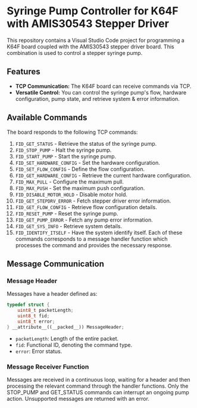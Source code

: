 # Syringe Pump Controller for K64F with AMIS30543 Stepper Driver
This repository contains a Visual Studio Code project for programming a K64F board coupled with the AMIS30543 stepper driver board. This combination is used to control a stepper syringe pump.

## Features
- **TCP Communication:** The K64F board can receive commands via TCP.
- **Versatile Control:** You can control the syringe pump's flow, hardware configuration, pump state, and retrieve system & error information.
## Available Commands
The board responds to the following TCP commands:

1. `FID_GET_STATUS` - Retrieve the status of the syringe pump.
2. `FID_STOP_PUMP` - Halt the syringe pump.
3. `FID_START_PUMP` - Start the syringe pump.
4. `FID_SET_HARDWARE_CONFIG` - Set the hardware configuration.
5. `FID_SET_FLOW_CONFIG` - Define the flow configuration.
6. `FID_GET_HARDWARE_CONFIG` - Retrieve the current hardware configuration.
7. `FID_MAX_PULL` - Configure the maximum pull.
8. `FID_MAX_PUSH` - Set the maximum push configuration.
9. `FID_DISABLE_MOTOR_HOLD` - Disable motor hold.
10. `FID_GET_STEPDRV_ERROR` - Fetch stepper driver error information.
11. `FID_GET_FLOW_CONFIG` - Retrieve flow configuration details.
12. `FID_RESET_PUMP` - Reset the syringe pump.
13. `FID_GET_PUMP_ERROR` - Fetch any pump error information.
14. `FID_GET_SYS_INFO` - Retrieve system details.
15. `FID_IDENTIFY_ITSELF` - Have the system identify itself.
Each of these commands corresponds to a message handler function which processes the command and provides the necessary response.

## Message Communication
### Message Header
Messages have a header defined as:

```cpp
typedef struct {
    uint8_t packetLength;
    uint8_t fid;
    uint8_t error;
} __attribute__((__packed__)) MessageHeader;
```

- `packetLength`: Length of the entire packet.
- `fid`: Functional ID, denoting the command type.
- `error`: Error status.

### Message Receiver Function
Messages are received in a continuous loop, waiting for a header and then processing the relevant command through the handler functions. Only the STOP_PUMP and GET_STATUS commands can interrupt an ongoing pump action. Unsupported messages are returned with an error.
